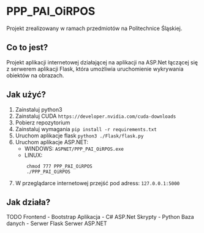 # PPP_PAI_OiRPOS
Projekt zrealizowany w ramach przedmiotów na Politechnice Śląskiej.

## Co to jest?
Projekt aplikacji internetowej działającej na aplikacji na ASP.Net łączącej się z serwerem aplikacji Flask, która umożliwia uruchomienie wykrywania obiektów na obrazach.

## Jak użyć?
1. Zainstaluj python3
1. Zainstaluj CUDA ``` https://developer.nvidia.com/cuda-downloads ```
1. Pobierz repozytorium
1. Zainstaluj wymagania ``` pip install -r requirements.txt  ```
1. Uruchom aplikacje flask ``` python3 ./Flask/flask.py ```
1. Uruchom aplikacje ASP.NET:
   - WINDOWS: ``` ASPNET/PPP_PAI_OiRPOS.exe ```
   - LINUX: 
	```
		chmod 777 PPP_PAI_OiRPOS
		./PPP_PAI_OiRPOS
	```
1. W przeglądarce internetowej przejść pod adress: ``` 127.0.0.1:5000 ```

## Jak działa?
TODO
Frontend - Bootstrap
Aplikacja - C# ASP.Net
Skrypty - Python
Baza danych -
Serwer Flask
Serwer ASP.NET